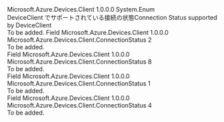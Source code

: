 <Type Name="ConnectionStatus" FullName="Microsoft.Azure.Devices.Client.ConnectionStatus">
  <TypeSignature Language="C#" Value="public enum ConnectionStatus" />
  <TypeSignature Language="ILAsm" Value=".class public auto ansi sealed ConnectionStatus extends System.Enum" />
  <TypeSignature Language="DocId" Value="T:Microsoft.Azure.Devices.Client.ConnectionStatus" />
  <TypeSignature Language="VB.NET" Value="Public Enum ConnectionStatus" />
  <TypeSignature Language="F#" Value="type ConnectionStatus = " />
  <AssemblyInfo>
    <AssemblyName>Microsoft.Azure.Devices.Client</AssemblyName>
    <AssemblyVersion>1.0.0.0</AssemblyVersion>
  </AssemblyInfo>
  <Base>
    <BaseTypeName>System.Enum</BaseTypeName>
  </Base>
  <Docs>
    <summary>
            <span data-ttu-id="fc976-101">DeviceClient でサポートされている接続の状態</span><span class="sxs-lookup"><span data-stu-id="fc976-101">Connection Status supported by DeviceClient</span></span>
            </summary>
    <remarks>To be added.</remarks>
  </Docs>
  <Members>
    <Member MemberName="Connected">
      <MemberSignature Language="C#" Value="Connected" />
      <MemberSignature Language="ILAsm" Value=".field public static literal valuetype Microsoft.Azure.Devices.Client.ConnectionStatus Connected = int32(2)" />
      <MemberSignature Language="DocId" Value="F:Microsoft.Azure.Devices.Client.ConnectionStatus.Connected" />
      <MemberSignature Language="VB.NET" Value="Connected" />
      <MemberSignature Language="F#" Value="Connected = 2" Usage="Microsoft.Azure.Devices.Client.ConnectionStatus.Connected" />
      <MemberType>Field</MemberType>
      <AssemblyInfo>
        <AssemblyName>Microsoft.Azure.Devices.Client</AssemblyName>
        <AssemblyVersion>1.0.0.0</AssemblyVersion>
      </AssemblyInfo>
      <ReturnValue>
        <ReturnType>Microsoft.Azure.Devices.Client.ConnectionStatus</ReturnType>
      </ReturnValue>
      <MemberValue>2</MemberValue>
      <Docs>
        <summary>To be added.</summary>
      </Docs>
    </Member>
    <Member MemberName="Disabled">
      <MemberSignature Language="C#" Value="Disabled" />
      <MemberSignature Language="ILAsm" Value=".field public static literal valuetype Microsoft.Azure.Devices.Client.ConnectionStatus Disabled = int32(8)" />
      <MemberSignature Language="DocId" Value="F:Microsoft.Azure.Devices.Client.ConnectionStatus.Disabled" />
      <MemberSignature Language="VB.NET" Value="Disabled" />
      <MemberSignature Language="F#" Value="Disabled = 8" Usage="Microsoft.Azure.Devices.Client.ConnectionStatus.Disabled" />
      <MemberType>Field</MemberType>
      <AssemblyInfo>
        <AssemblyName>Microsoft.Azure.Devices.Client</AssemblyName>
        <AssemblyVersion>1.0.0.0</AssemblyVersion>
      </AssemblyInfo>
      <ReturnValue>
        <ReturnType>Microsoft.Azure.Devices.Client.ConnectionStatus</ReturnType>
      </ReturnValue>
      <MemberValue>8</MemberValue>
      <Docs>
        <summary>To be added.</summary>
      </Docs>
    </Member>
    <Member MemberName="Disconnected">
      <MemberSignature Language="C#" Value="Disconnected" />
      <MemberSignature Language="ILAsm" Value=".field public static literal valuetype Microsoft.Azure.Devices.Client.ConnectionStatus Disconnected = int32(1)" />
      <MemberSignature Language="DocId" Value="F:Microsoft.Azure.Devices.Client.ConnectionStatus.Disconnected" />
      <MemberSignature Language="VB.NET" Value="Disconnected" />
      <MemberSignature Language="F#" Value="Disconnected = 1" Usage="Microsoft.Azure.Devices.Client.ConnectionStatus.Disconnected" />
      <MemberType>Field</MemberType>
      <AssemblyInfo>
        <AssemblyName>Microsoft.Azure.Devices.Client</AssemblyName>
        <AssemblyVersion>1.0.0.0</AssemblyVersion>
      </AssemblyInfo>
      <ReturnValue>
        <ReturnType>Microsoft.Azure.Devices.Client.ConnectionStatus</ReturnType>
      </ReturnValue>
      <MemberValue>1</MemberValue>
      <Docs>
        <summary>To be added.</summary>
      </Docs>
    </Member>
    <Member MemberName="Disconnected_Retrying">
      <MemberSignature Language="C#" Value="Disconnected_Retrying" />
      <MemberSignature Language="ILAsm" Value=".field public static literal valuetype Microsoft.Azure.Devices.Client.ConnectionStatus Disconnected_Retrying = int32(4)" />
      <MemberSignature Language="DocId" Value="F:Microsoft.Azure.Devices.Client.ConnectionStatus.Disconnected_Retrying" />
      <MemberSignature Language="VB.NET" Value="Disconnected_Retrying" />
      <MemberSignature Language="F#" Value="Disconnected_Retrying = 4" Usage="Microsoft.Azure.Devices.Client.ConnectionStatus.Disconnected_Retrying" />
      <MemberType>Field</MemberType>
      <AssemblyInfo>
        <AssemblyName>Microsoft.Azure.Devices.Client</AssemblyName>
        <AssemblyVersion>1.0.0.0</AssemblyVersion>
      </AssemblyInfo>
      <ReturnValue>
        <ReturnType>Microsoft.Azure.Devices.Client.ConnectionStatus</ReturnType>
      </ReturnValue>
      <MemberValue>4</MemberValue>
      <Docs>
        <summary>To be added.</summary>
      </Docs>
    </Member>
  </Members>
</Type>